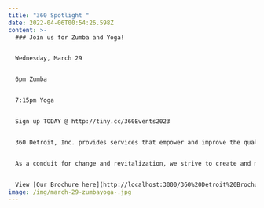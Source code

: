 ```yaml
---
title: "360 Spotlight "
date: 2022-04-06T00:54:26.598Z
content: >-
  ### Join us for Zumba and Yoga!


  W﻿ednesday, March 29


  6﻿pm Zumba


  7﻿:15pm Yoga


  Sign up TODAY @ http://tiny.cc/360Events2023


  360 Detroit, Inc. provides services that empower and improve the quality of life for individuals and families. We are dedicated to assisting people in becoming self-sufficient, anchored, stabilized and well-rounded community members.


  As a conduit for change and revitalization, we strive to create and maintain viable, safe communities within Detroit.


  View [Our Brochure here](http://localhost:3000/360%20Detroit%20Brochure.pdf)!
image: /img/march-29-zumbayoga-.jpg
---
```

